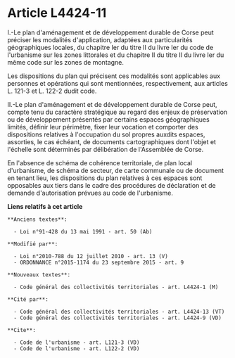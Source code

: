# Article L4424-11

I.-Le plan d'aménagement et de développement durable de Corse peut préciser les modalités d'application, adaptées aux
particularités géographiques locales, du chapitre Ier du titre II du livre Ier du code de l'urbanisme sur les zones
littorales et du chapitre II du titre II du livre Ier du même code sur les zones de montagne. 

Les dispositions du plan qui précisent ces modalités sont applicables aux personnes et opérations qui sont mentionnées,
respectivement, aux articles L. 121-3 et L. 122-2 dudit code. 

II.-Le plan d'aménagement et de développement durable de Corse peut, compte tenu du caractère stratégique au regard des
enjeux de préservation ou de développement présentés par certains espaces géographiques limités, définir leur périmètre,
fixer leur vocation et comporter des dispositions relatives à l'occupation du sol propres auxdits espaces, assorties, le cas
échéant, de documents cartographiques dont l'objet et l'échelle sont déterminés par délibération de l'Assemblée de Corse. 

En l'absence de schéma de cohérence territoriale, de plan local d'urbanisme, de schéma de secteur, de carte communale ou de
document en tenant lieu, les dispositions du plan relatives à ces espaces sont opposables aux tiers dans le cadre des
procédures de déclaration et de demande d'autorisation prévues au code de l'urbanisme.

**Liens relatifs à cet article**

	**Anciens textes**:

	  - Loi n°91-428 du 13 mai 1991 - art. 50 (Ab)

	**Modifié par**:

	  - Loi n°2010-788 du 12 juillet 2010 - art. 13 (V)
	  - ORDONNANCE n°2015-1174 du 23 septembre 2015 - art. 9

	**Nouveaux textes**:

	  - Code général des collectivités territoriales - art. L4424-1 (M)

	**Cité par**:

	  - Code général des collectivités territoriales - art. L4424-13 (VT)
	  - Code général des collectivités territoriales - art. L4424-9 (VD)

	**Cite**:

	  - Code de l'urbanisme - art. L121-3 (VD)
	  - Code de l'urbanisme - art. L122-2 (VD)
